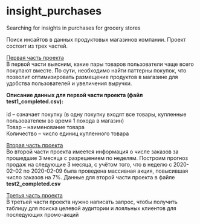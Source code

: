 # insight_purchases
Searching for insights in purchases for grocery stores

Поиск инсайтов в данных продуктовых магазинов компании. Проект состоит из трех частей.

[Первая часть проекта](https://nbviewer.jupyter.org/github/kandydaria/insight_purchases/blob/main/Project_1.ipynb)                 
В первой части выясним, какие пары товаров пользователи чаще всего покупают вместе. По сути, необходимо найти паттерны покупок, что позволит оптимизировать размещение продуктов в магазине для удобства пользователей и увеличения выручки.

**Описание данных для первой части проекта (файл test1_completed.csv):** <br><br>
id – означает покупку (в одну покупку входят все товары, купленные пользователем во время 1 похода в магазин)<br>
Товар – наименование товара<br>
Количество – число единиц купленного товара<br>

[Вторая часть проекта](https://nbviewer.jupyter.org/github/kandydaria/insight_purchases/blob/main/Project_2.ipynb)               
Во второй части проекта имеется информация о числе заказов за прошедшие 3 месяца с разрешением по неделям. Построим прогноз продаж на следующие 3 месяца, с учётом того, что в неделю с 2020-02-02 по 2020-02-09 была проведена массивная акция, повысившая число заказов на 7%. 
Данные для второй части проекта в файле **test2_completed.csv**

[Третья часть проекта](https://nbviewer.jupyter.org/github/kandydaria/insight_purchases/blob/main/Project_3.ipynb)              
В третьей части проекта нужно написать запрос, чтобы получить таблицу для поиска целевой аудитории и лояльных клиентов для последующих промо-акций
